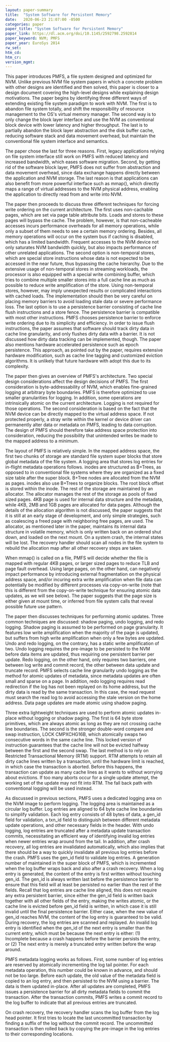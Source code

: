 ```yaml
---
layout: paper-summary
title:  "System Software for Persistent Memory"
date:   2020-06-23 21:07:00 -0500
categories: paper
paper_title: "System Software for Persistent Memory"
paper_link: https://dl.acm.org/doi/10.1145/2592798.2592814
paper_keyword: NVM; PMFS
paper_year: EuroSys 2014
rw_set:
htm_cd:
htm_cr:
version_mgmt:
---
```


This paper introduces PMFS, a file system designed and optimized for NVM. Unlike previous NVM file system papers in which
a concrete problem with other designs are identified and then solved, this paper is closer to a design document covering
the high-level designs while explaining design motivations. The paper begins by identifying three different ways of extending
existing file system paradigm to work with NVM. The first is to abandon file system totally, and shift the responsibility
of resource management to the OS's virtual memory manager. The second way is to only change the block layer interface and
use the NVM as conventional block device with lower latency and higher throughput. The last is to partially abandon the 
block layer abstraction and the disk buffer cache, reducing software stack and data movement overhead, but maintain the
conventional file system interface and semantics.

The paper chose the last for three reasons. First, legacy applications relying on file system interface still work on
PMFS with reduced latency and increased bandwidth, which eases software migration. Second, by getting rid of the software 
block layer, PMFS does not suffer from abstraction and data movement overhead, since data exchange happens directly
between the application and NVM storage. The last reason is that applications can also benefit from more powerful interface
such as mmap(), which directly maps a range of virtual addresses to the NVM physical address, enabling the application 
to directly read from and write into NVM.

The paper then proceeds to discuss three different techniques for forcing write ordering on the current architecture.
The first uses non-cachable pages, which are set via page table attribute bits. Loads and stores to these pages will
bypass the cache. The problem, however, is that non-cacheable accesses incurs performance overheads for all memory
operations, while only a subset of them needs to see a certain memory ordering. Besides, all memory operations will
occur on the system bus if caching is disabled, which has a limited bandwidth. Frequent accesses to the NVM device
not only saturates NVM bandwidth quickly, but also impacts performance of other unrelated applications.
The second option is non-temporal stores, which are special store instructions whose data is not expected to be accessed
in the near future, thus bypassing the cache hierarchy. Due to the extensive usage of non-temporal stores in streaming 
workloads, the processor is also equipped with a special write combining buffer, which tries to combine multiple smaller 
stores into a full cache line as much as possible to reduce write amplification of the store. Using non-temporal
stores, however, may imply unexpected results or complicated interactions with cached loads. The implementation
should then be very careful on placing memory barriers to avoid loading stale data or severe performance loss.
The last option is to use a persistence barrier consisting of cache line flush instructions and a store fence. The 
persistence barrier is compatible with most other instructions. PMFS chooses persistence barrier to enforce 
write ordering due to its simplicity and efficiency. In order to issue flush instructions, the paper assumes that software
should track dirty data in cache line granularity, and only flushes dirty data with a barrier. It is not discussed
how dirty data tracking can be implemented, though.
The paper also mentions hardware accelerated persistence such as epoch persistence. This approach, as pointed out
by the paper, requires extensive hardware modification, such as cache line tagging and customized eviction algorithms.
It is unlikely that future hardware with adopt this due to its complexity.

The paper then gives an overview of PMFS's architecture. Two special design considerations affect the design decisions
of PMFS. The first consideration is byte-addressability of NVM, which enables fine-grained logging at arbitrary byte
boundaries. PMFS is therefore optimized to use smaller granularities for logging. In addition, some operations are 
intrinsically atomic on the current architecture. Logging is not required for those operations.
The second consideration is based on the fact that the NVM device can be directly mapped to the virtual address space.
If not protected properly, a stray write within the kernel or device driver can permanently alter data or metadata on 
PMFS, leading to data corruption. The design of PMFS should therefore take address space protection into consideration,
reducing the possibility that unintended writes be made to the mapped address to a minimum.

The layout of PMFS is relatively simple. In the mapped address space, the first two chunks of storage are standard file 
system super blocks that store global metadata of the file system. A logging area that stores log entries for in-flight
metadata operations follows.
inodes are structured as B+Trees, as opposed to in
conventional file systems where they are organized as a fixed size table after the super block. B+Tree nodes are allocated
from the NVM as pages. inodes also use B+Trees to organize blocks. The root block offset is stored within the inode.
The rest of the storage are maintained by an allocator. The allocator manages the rest of the storage as pools of 
fixed sized pages. 4KB page is used for internal data structure and the metadata, while 4KB, 2MB and 1GB pages are allocated
for data pages. Although the details of the allocation algorithm is not discussed, the paper suggests that it is still
at an early stage of development, and only simple strategies, such as coalescing a freed page with neighboring free pages,
are used.
The allocator, as mentioned later in the paper, maintains its internal data structure in volatile memory,
which is only written back on an ordered shut down, and loaded on the next mount. 
On a system crash, the internal states will be lost. The recovery handler should scan all nodes in the file system to
rebuild the allocation map after all other recovery steps are taken.

When mmap() is called on a file, PMFS will decide whether the file is mapped with regular 4KB pages, or larger sized 
pages to reduce TLB and page fault overhead. Using large pages, on the other hand, can negatively impact performance
by introducing external fragmentation on the physical address space, and/or incuring extra write amplification when 
file data can potentially be modified by different processes via copy-on-write (note that this is different from the 
copy-on-write technique for ensuring atomic data updates, as we will see below).
The paper suggests that the page size is either given at mount time, or inferred from file system calls that reveal
possible future use pattern.

The paper then discusses techniques for performing atomic updates. Three common techniques are discussed: shadow paging,
undo logging, and redo logging. Shadow paging is assumed to be performed on page granularity. It features low write 
amplification when the majority of the page is updated, but suffers from high write amplification when only a few 
bytes are updated. Undo and redo logging, on the contrary, has a static write amplification of two. Undo logging
requires the pre-image to be persisted to the NVM before data items are updated, thus requiring one persistent barrier
per update. Redo logging, on the other hand, only requires two barriers, one between log write and commit record, the 
other between data update and truncate record. PMFS selects cache line granularity undo logging as the method for atomic 
updates of metadata, since metadata updates are often small and sparse on a page. In addition, redo logging requires read 
redirection if the log has not been replayed on its home address, but the dirty data is read by the same transaction. 
In this case, the read request must search the read log to avoid accessing the stale version on the home address. 
Data page updates are made atomic using shadow paging.

Three extra lightweight techniques are used to perform atomic updates in-place without logging or shadow paging. The first
is 64 byte store primitives, which are always atomic as long as they are not crossing cache line boundaries. The 
second is the stronger double-word compare and swap instruction, LOCK CMPXCHG16B, which atomically swaps two consecutive
words in the same cache line. This locked version of instruction guarantees that the cache line will not be evicted 
halfway between the first and the second swap. The last method is to rely on Restricted Transactional Memory (RTM) support.
RTM attempts to retain all dirty cache lines written by a transaction, until the hardware limit is reached, in which case
the transaction is aborted. Before this happens, the transaction can update as many cache lines as it wants to without 
worrying about evictions. If too many aborts occur for a single update attempt, the working set of the update may not fit 
into RTM. The fall back path with conventional logging will be used instead.

As discussed in previous sections, PMFS uses a dedicated logging area on the NVM image to perform logging. The logging area
is maintained as a circular log buffer. Log entries are aligned to 64 byte cache line boundaries to simplify validation. 
Each log entry consists of 48 bytes of data, a gen_id field for validation, a txn_id field to distinguish between different
metadata update operations, and other necessary fields in the header. With undo logging, log entries are truncated after
a metadata update transaction commits, necessitating an efficient way of identifying invalid log entries when newer entries
wrap around from the tail. In addition, after crash recovery, all log entries are invalidated automatically, which also
implies that there should be a way to quickly invalidate all previous log entries before the crash. 
PMFS uses the gen_id field to validate log entries. A generation number of maintained in the super block of PMFS, which
is incremented when the log buffer wraps back and also after a crash recovery. When a log entry is generated, the 
content of the entry is first written without touching gen_id. The gen_id is always written last before the persistence 
barrier to ensure that this field will at least be persisted no earlier than the rest of the fields. 
Recall that log entries are cache line aligned, this does not require any extra persistent barrier, since either the gen_id 
field is written back together with all other fields of the entry, making the writes atomic, or the cache line is evicted 
before gen_id field is written, in which case it is still invalid until the final persistence barrier.
Either case, when the new value of gen_id reaches NVM, the content of the log entry is guaranteed to be valid.
During recovery, the log entries are scanned and replayed. An invalid log entry is identified when the gen_id of the 
next entry is smaller than the current entry, which must be because the next entry is either: (1) Incomplete because a 
crash happens before the barrier persists the entry, or (2) The next entry is merely a truncated entry written before 
the wrap around.

PMFS metadata logging works as follows. First, some number of log entries are reserved by atomically incrementing the log
tail pointer. For each metadata operation, this number could be known in advance, and should not be too large. 
Before each update, the old value of the metadata field is copied to an log entry, and then persisted to the NVM using a 
barrier. The data is them updated in-place. After all updates are completed, PMFS issues a persistence barrier for all 
dirty metadata fields to commit the transaction. After the transaction commits, PMFS writes a commit record to the log 
buffer to indicate that all previous entries are truncated.

On crash recovery, the recovery handler scans the log buffer from the log head pointer. It first tries to locate the
last uncommitted transaction by finding a suffix of the log without the commit record. The uncommitted transaction
is then rolled back by copying the pre-image in the log entries to their corresponding locations.
